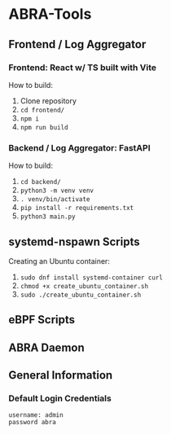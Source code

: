 # ABRA-Tools

## Frontend / Log Aggregator

### Frontend: React w/ TS built with Vite

How to build:

1. Clone repository
2. ```cd frontend/```
3. ```npm i```
4. ```npm run build```

### Backend / Log Aggregator: FastAPI

How to build:

1. ```cd backend/```
2. ```python3 -m venv venv```
3. ```. venv/bin/activate```
4. ```pip install -r requirements.txt```
5. ```python3 main.py```

## systemd-nspawn Scripts

Creating an Ubuntu container:

1. ```sudo dnf install systemd-container curl```
2. ```chmod +x create_ubuntu_container.sh```
3. ```sudo ./create_ubuntu_container.sh```

## eBPF Scripts

## ABRA Daemon

## General Information

### Default Login Credentials

```text
username: admin
password abra
```
